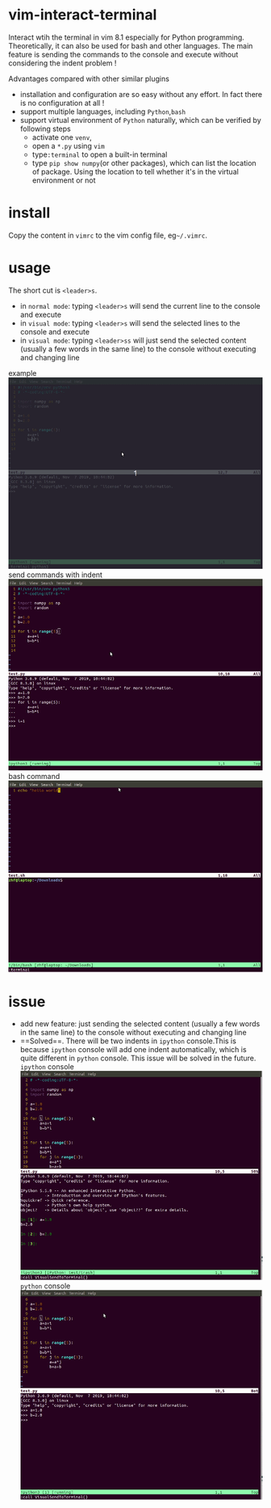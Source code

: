 # vim-interact-terminal
Interact wtih the terminal in vim 8.1 especially for Python programming. Theoretically, it can also be used for bash and other languages. The main feature is sending the commands to the console and execute without considering the indent problem !

Advantages compared with other similar plugins
- installation and configuration are so easy without any effort. In fact there is no configuration at all !
- support multiple languages, including `Python`,`bash`
- support virtual environment of `Python` naturally, which can be verified by following steps
	- activate one `venv`,
	- open a `*.py` using `vim`
	- type`:terminal` to open a built-in terminal
	- type `pip show numpy`(or other packages), which can list the location of package. Using the location to tell whether it's in the virtual environment or not

# install
Copy the content in `vimrc` to the vim config file, eg`~/.vimrc`.

# usage
The short cut is `<leader>s`.
- in `normal mode`: typing `<leader>s` will send the current line to the console and execute
- in `visual mode`: typing `<leader>s` will send the selected lines to the console and execute
- in `visual mode`: typing `<leader>ss` will just send the selected content (usually a few words in the same line) to the console without executing and changing line

example
![1gif](./pic/1.gif)
send commands with indent
![2gif](./pic/2.gif)
bash command
![3](./pic/3.gif)

# issue
- add new feature: just sending the selected content (usually a few words in the same line) to the console without executing and changing line
- ==Solved==. There will be two indents in `ipython` console.This is because `ipython` console will add one indent automatically, which is quite different in `python` console. This issue will be solved in the future. 
`ipython` console
![5](./pic/5.gif)
`python` console
![6](./pic/6.gif)


